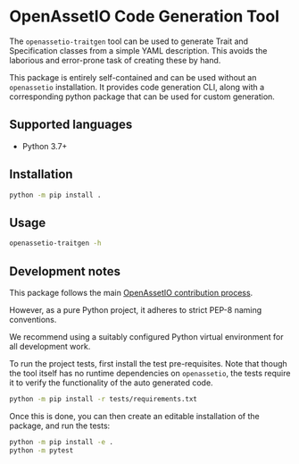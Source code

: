 # OpenAssetIO Code Generation Tool

The `openassetio-traitgen` tool can be used to generate Trait and
Specification classes from a simple YAML description. This avoids
the laborious and error-prone task of creating these by hand.

This package is entirely self-contained and can be used without an
`openassetio` installation. It provides code generation CLI, along with
a corresponding python package that can be used for custom generation.

## Supported languages

- Python 3.7+

## Installation

```bash
python -m pip install .
```

## Usage

```bash
openassetio-traitgen -h
```

## Development notes

This package follows the main
[OpenAssetIO contribution process](https://github.com/OpenAssetIO/OpenAssetIO/blob/main/contributing/PROCESS.md).

However, as a pure Python project, it adheres to strict PEP-8 naming
conventions.

We recommend using a suitably configured Python virtual environment for
all development work.

To run the project tests, first install the test pre-requisites. Note
that though the tool itself has no runtime dependencies on
`openassetio`, the tests require it to verify the functionality of the
auto generated code.

```bash
python -m pip install -r tests/requirements.txt
```

Once this is done, you can then create an editable installation of the
package, and run the tests:

```bash
python -m pip install -e .
python -m pytest
```
